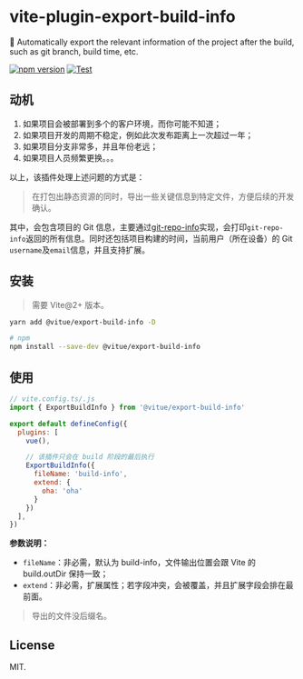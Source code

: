 # vite-plugin-export-build-info

🛵 Automatically export the relevant information of the project after the build, such as git branch, build time, etc.

[![npm version](https://badge.fury.io/js/@vitue%2Fexport-build-info.svg)](https://badge.fury.io/js/@vitue%2Fexport-build-info) [![Test](https://github.com/vitue-scaffold/vite-plugin-export-build-info/actions/workflows/test.yml/badge.svg)](https://github.com/vitue-scaffold/vite-plugin-export-build-info/actions/workflows/test.yml)
## 动机

1. 如果项目会被部署到多个的客户环境，而你可能不知道；
2. 如果项目开发的周期不稳定，例如此次发布距离上一次超过一年；
3. 如果项目分支非常多，并且年份老远；
4. 如果项目人员频繁更换。。。

以上，该插件处理上述问题的方式是：

> 在打包出静态资源的同时，导出一些关键信息到特定文件，方便后续的开发确认。

其中，会包含项目的 Git 信息，主要通过[git-repo-info](https://github.com/rwjblue/git-repo-info)实现，会打印`git-repo-info`返回的所有信息。同时还包括项目构建的时间，当前用户（所在设备）的 Git `username`及`email`信息，并且支持扩展。

## 安装

> 需要 Vite@2+ 版本。

```bash
yarn add @vitue/export-build-info -D

# npm
npm install --save-dev @vitue/export-build-info
```

## 使用

```js
// vite.config.ts/.js
import { ExportBuildInfo } from '@vitue/export-build-info'

export default defineConfig({
  plugins: [
    vue(),

    // 该插件只会在 build 阶段的最后执行
    ExportBuildInfo({
      fileName: 'build-info',
      extend: {
        oha: 'oha'
      }
    })
  ],
})
```

**参数说明：**

* `fileName`：非必需，默认为 build-info，文件输出位置会跟 Vite 的 build.outDir 保持一致；
* `extend`：非必需，扩展属性；若字段冲突，会被覆盖，并且扩展字段会排在最前面。

> 导出的文件没后缀名。


## License

MIT.

